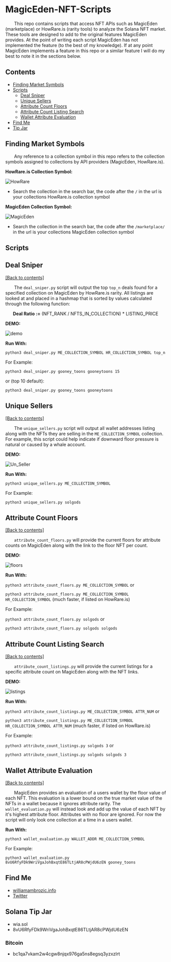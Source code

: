 # MagicEden-NFT-Scripts

&nbsp;&nbsp;&nbsp;&nbsp;&nbsp;&nbsp; This repo contains scripts that access NFT APIs such as MagicEden (marketplace) or HowRare.is (rarity tools) to analyze the Solana NFT market. These tools are designed to add to the original features MagicEden provides. At the point of writing each script MagicEden has not implemented the feature (to the best of my knowledge). If at any point MagicEden implements a feature in this repo or a similar feature I will do my best to note it in the sections below.

## Contents
- [Finding Market Symbols](https://github.com/WilliamAmbrozic/MagicEden-NFT-Scripts#Finding-Market-Symbols)
- [Scripts](https://github.com/WilliamAmbrozic/MagicEden-NFT-Scripts#Scripts)  
  - [Deal Sniper](https://github.com/WilliamAmbrozic/MagicEden-NFT-Scripts#Deal-Sniper)  
  - [Unique Sellers](https://github.com/WilliamAmbrozic/MagicEden-NFT-Scripts#Unique-Sellers)
  - [Attribute Count Floors](https://github.com/WilliamAmbrozic/MagicEden-NFT-Scripts#Attribute-Count-Floors)
  - [Attribute Count Listing Search](https://github.com/WilliamAmbrozic/MagicEden-NFT-Scripts#Attribute-Count-Listing-Search)
  - [Wallet Attribute Evaluation](https://github.com/WilliamAmbrozic/MagicEden-NFT-Scripts#Wallet-Attribute-Evaluation)  
- [Find Me](https://github.com/WilliamAmbrozic/MagicEden-NFT-Scripts#find-me)
- [Tip Jar](https://github.com/WilliamAmbrozic/MagicEden-NFT-Scripts#Solana-Tip-Jar)

## Finding Market Symbols
&nbsp;&nbsp;&nbsp;&nbsp;&nbsp;&nbsp; Any reference to a collection symbol in this repo refers to the collection symbols assigned to collections by API providers (MagicEden, HowRare.is). 

**HowRare.is Collection Symbol:**

![HowRare](https://imgur.com/QgD1QYI.png)

* Search the collection in the search bar, the code after the ```/``` in the url is your collections HowRare.is collection symbol

**MagicEden Collection Symbol:**

![MagicEden](https://imgur.com/KF80Rwn.png)

* Search the collection in the search bar, the code after the ```/marketplace/``` in the url is your collections MagicEden collection symbol

## Scripts

## Deal Sniper

[[Back to contents]](https://github.com/WilliamAmbrozic/MagicEden-NFT-Scripts#contents)

&nbsp;&nbsp;&nbsp;&nbsp;&nbsp;&nbsp; The ```deal_sniper.py``` script will output the top ```top_n``` deals found for a specified collection on MagicEden by HowRare.is rarity. All listings are looked at and placed in a hashmap that is sorted by values calculated through the following function:

&nbsp;&nbsp;&nbsp;&nbsp;&nbsp;&nbsp;**Deal Ratio :=** (NFT_RANK / NFTS_IN_COLLECTION) * LISTING_PRICE

**DEMO:**

![demo](https://imgur.com/WKNhXWr.png)

**Run With:**

```python3 deal_sniper.py ME_COLLECTION_SYMBOL HR_COLLECTION_SYMBOL top_n```

For Example:

```python3 deal_sniper.py gooney_toons gooneytoons 15```

or (top 10 default):

```python3 deal_sniper.py gooney_toons gooneytoons```

## Unique Sellers

[[Back to contents]](https://github.com/WilliamAmbrozic/MagicEden-NFT-Scripts#contents)

&nbsp;&nbsp;&nbsp;&nbsp;&nbsp;&nbsp; The ```unique_sellers.py``` script will output all wallet addresses listing along with the NFTs they are selling in the ```ME_COLLECTION_SYMBOL``` collection. For example, this script could help indicate if downward floor pressure is natural or caused by a whale account. 

**DEMO:**

![Un_Seller](https://imgur.com/qTbnq1D.png)

**Run With:**

```python3 unique_sellers.py ME_COLLECTION_SYMBOL```

For Example:

```python3 unique_sellers.py solgods```

## Attribute Count Floors

[[Back to contents]](https://github.com/WilliamAmbrozic/MagicEden-NFT-Scripts#contents)

&nbsp;&nbsp;&nbsp;&nbsp;&nbsp;&nbsp; ```attribute_count_floors.py``` will provide the current floors for attribute counts on MagicEden along with the link to the floor NFT per count.

**DEMO:**

![floors](https://imgur.com/oE8D5M3.png)

**Run With:**

```python3 attribute_count_floors.py ME_COLLECTION_SYMBOL``` or 

```python3 attribute_count_floors.py ME_COLLECTION_SYMBOL HR_COLLECTION_SYMBOL``` (much faster, if listed on HowRare.is)

For Example:

```python3 attribute_count_floors.py solgods``` or

```python3 attribute_count_floors.py solgods solgods```

## Attribute Count Listing Search

[[Back to contents]](https://github.com/WilliamAmbrozic/MagicEden-NFT-Scripts#contents)

&nbsp;&nbsp;&nbsp;&nbsp;&nbsp;&nbsp; ```attribute_count_listings.py``` will provide the current listings for a specific attribute count on MagicEden along with the NFT links.

**DEMO:**

![listings](https://imgur.com/haKZDSt.png)

**Run With:**

```python3 attribute_count_listings.py ME_COLLECTION_SYMBOL ATTR_NUM``` or 

```python3 attribute_count_listings.py ME_COLLECTION_SYMBOL HR_COLLECTION_SYMBOL ATTR_NUM``` (much faster, if listed on HowRare.is)

For Example:

```python3 attribute_count_listings.py solgods 3``` or

```python3 attribute_count_listings.py solgods solgods 3```


## Wallet Attribute Evaluation

[[Back to contents]](https://github.com/WilliamAmbrozic/MagicEden-NFT-Scripts#contents)

&nbsp;&nbsp;&nbsp;&nbsp;&nbsp;&nbsp; MagicEden provides an evaluation of a users wallet by the floor value of each NFT. This evaluation is a lower bound on the true market value of the NFTs in a wallet because it ignores attribute rarity. The ```wallet_evaluation.py``` will instead look and add up the value of each NFT by it's highest attribute floor. Attributes with no floor are ignored. For now the script will only look one collection at a time in a users wallet.

**Run With:**

```python3 wallet_evaluation.py WALLET_ADDR ME_COLLECTION_SYMBOL```

For Example:

```python3 wallet_evaluation.py 8vU6RfyFDk9WriVgaJohBxqtE86TLtjAR8cPWjdU6zEN gooney_toons```


## Find Me

- [williamambrozic.info](https://williamambrozic.info)
- [Twitter](https://twitter.com/WilliamAmbrozic)

## Solana Tip Jar
  * wia.sol 
  * 8vU6RfyFDk9WriVgaJohBxqtE86TLtjAR8cPWjdU6zEN
### Bitcoin
  * bc1qa7vkam2w4cgw8njqx976ga5ns8egsq3yzxzlrt



